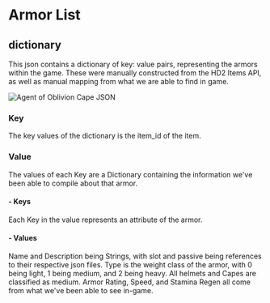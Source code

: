 # Armor List

## dictionary
This json contains a dictionary of key: value pairs, representing the armors within the game. These were manually
constructed from the HD2 Items API, as well as manual mapping from what we are able to find in game.

![Agent of Oblivion Cape JSON](item_armor_list_single.png)

### Key
The key values of the dictionary is the item_id of the item.


### Value
The values of each Key are a Dictionary containing the information we've been able to compile about that armor.

#### - Keys
Each Key in the value represents an attribute of the armor. 

#### - Values
Name and Description being Strings, with slot and passive being references to their respective json files. 
Type is the weight class of the armor, with 0 being light, 1 being medium, and 2 being heavy.
All helmets and Capes are classified as medium.
Armor Rating, Speed, and Stamina Regen all come from what we've been able to see in-game.



